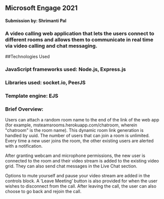 
##  Microsoft Engage 2021

#### Submission by: Shrimanti Pal

### A video calling web application that lets the users connect to different rooms and allows them to communicate in real time via video calling and chat messaging.

##Technologies Used
### **JavaScript frameworks used:** Node.js, Express.js
### **Libraries used:** socket.io, PeerJS
### **Template engine:** EJS

### Brief Overview:

Users can attach a random room name to the end of the link of the web app (for example, msteamsrooms.herokuapp.com/chatroom, wherein "chatroom" is the room name). This dynamic room link generation is handled by uuid. The number of users that can join a room is unlimited. Every time a new user joins the room, the other existing users are alerted with a notification.

After granting webcam and microphone permissions, the new user is connected to the room and their video stream is added to the existing video grid. They can also send chat messages in the Live Chat section.

Options to mute yourself and pause your video stream are added in the controls block. A ‘Leave Meeting’ button is also provided for when the user wishes to disconnect from the call. After leaving the call, the user can also choose to go back and rejoin the call.



